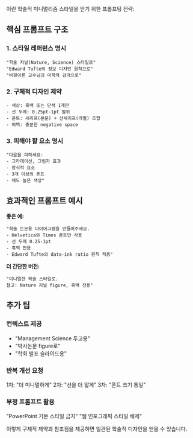이런 학술적 미니멀리즘 스타일을 얻기 위한 프롬프팅 전략:

## 핵심 프롬프트 구조

### 1. **스타일 레퍼런스 명시**

```
"학술 저널(Nature, Science) 스타일로"
"Edward Tufte의 정보 디자인 원칙으로"
"비평이론 교수님의 미학적 감각으로"
```

### 2. **구체적 디자인 제약**

```
- 색상: 흑백 또는 단색 1개만
- 선 두께: 0.25pt-1pt 범위
- 폰트: 세리프(본문) + 산세리프(라벨) 조합
- 여백: 충분한 negative space
```

### 3. **피해야 할 요소 명시**

```
"다음을 피하세요:
- 그라데이션, 그림자 효과
- 장식적 요소
- 3개 이상의 폰트
- 채도 높은 색상"
```

## 효과적인 프롬프트 예시

**좋은 예:**

```
"학술 논문용 다이어그램을 만들어주세요.
- Helvetica와 Times 폰트만 사용
- 선 두께 0.25-1pt
- 흑백 전용
- Edward Tufte의 data-ink ratio 원칙 적용"
```

**더 간단한 버전:**

```
"미니멀한 학술 스타일로. 
참고: Nature 저널 figure, 흑백 전용"
```

## 추가 팁

### **컨텍스트 제공**

- "Management Science 투고용"
- "박사논문 figure로"
- "학회 발표 슬라이드용"

### **반복 개선 요청**

1차: "더 미니멀하게" 2차: "선을 더 얇게" 3차: "폰트 크기 통일"

### **부정 프롬프트 활용**

"PowerPoint 기본 스타일 금지" "웹 인포그래픽 스타일 배제"

이렇게 구체적 제약과 참조점을 제공하면 일관된 학술적 디자인을 얻을 수 있습니다.
